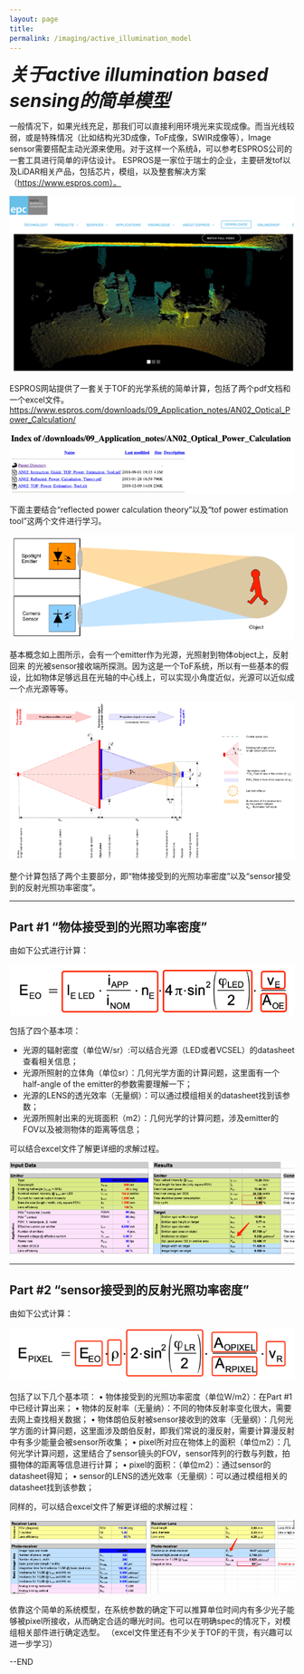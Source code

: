 ```yaml
---
layout: page
title: 
permalink: /imaging/active_illumination_model
---
```


***<font size=6>关于active illumination based sensing的简单模型</font>***

一般情况下，如果光线充足，那我们可以直接利用环境光来实现成像。而当光线较弱，或是特殊情况（比如结构光3D成像，ToF成像，SWIR成像等），Image sensor需要搭配主动光源来使用。对于这样一个系统å，可以参考ESPROS公司的一套工具进行简单的评估设计。
ESPROS是一家位于瑞士的企业，主要研发tof以及LiDAR相关产品，包括芯片，模组，以及整套解决方案（https://www.espros.com）。

![EPC](https://raw.githubusercontent.com/betterCallChen/imageData/main/Figures/data2/EPC.png)

ESPROS网站提供了一套关于TOF的光学系统的简单计算，包括了两个pdf文档和一个excel文件。
https://www.espros.com/downloads/09_Application_notes/AN02_Optical_Power_Calculation/

![fileSummary](https://raw.githubusercontent.com/betterCallChen/imageData/main/Figures/data2/fileSummary.png)

 
下面主要结合“reflected power calculation theory”以及“tof power estimation tool”这两个文件进行学习。

![basic](https://raw.githubusercontent.com/betterCallChen/imageData/main/Figures/data2/basic.png)

基本概念如上图所示，会有一个emitter作为光源，光照射到物体object上，反射回来 的光被sensor接收端所探测。因为这是一个ToF系统，所以有一些基本的假设，比如物体足够远且在光轴的中心线上，可以实现小角度近似，光源可以近似成一个点光源等等。

![emitter_receiver](https://raw.githubusercontent.com/betterCallChen/imageData/main/Figures/data2/emitter_receiver.png)

整个计算包括了两个主要部分，即“物体接受到的光照功率密度”以及“sensor接受到的反射光照功率密度”。

---

## Part #1 “物体接受到的光照功率密度”

由如下公式进行计算：

![Eeo](https://raw.githubusercontent.com/betterCallChen/imageData/main/Figures/data2/Eeo.png)

包括了四个基本项：
- 光源的辐射密度（单位W/sr）:可以结合光源（LED或者VCSEL）的datasheet查看相关信息；
- 光源所照射的立体角（单位sr）：几何光学方面的计算问题，这里面有一个half-angle of the emitter的参数需要理解一下；
- 光源的LENS的透光效率（无量纲）：可以通过模组相关的datasheet找到该参数；
- 光源所照射出来的光斑面积（m2）：几何光学的计算问题，涉及emitter的FOV以及被测物体的距离等信息；

可以结合excel文件了解更详细的求解过程。

![Eeo_table](https://raw.githubusercontent.com/betterCallChen/imageData/main/Figures/data2/Eeo_table.png)

---

## Part #2 “sensor接受到的反射光照功率密度”

由如下公式计算：

![Epixel](https://raw.githubusercontent.com/betterCallChen/imageData/main/Figures/data2/Epixel.png)

包括了以下几个基本项：
•	物体接受到的光照功率密度（单位W/m2）：在Part #1中已经计算出来；
•	物体的反射率（无量纳）：不同的物体反射率变化很大，需要去网上查找相关数据；
•	物体朗伯反射被sensor接收到的效率（无量纲）：几何光学方面的计算问题，这里面涉及朗伯反射，即我们常说的漫反射，需要计算漫反射中有多少能量会被sensor所收集；
•	pixel所对应在物体上的面积（单位m2）：几何光学计算问题，这里结合了sensor镜头的FOV，sensor阵列的行数与列数，拍摄物体的距离等信息进行计算；
•	pixel的面积：（单位m2）：通过sensor的datasheet得知；
•	sensor的LENS的透光效率（无量纲）：可以通过模组相关的datasheet找到该参数；


同样的，可以结合excel文件了解更详细的求解过程：

![Epixel_table](https://raw.githubusercontent.com/betterCallChen/imageData/main/Figures/data2/Epixel_table.png)

依靠这个简单的系统模型，在系统参数的确定下可以推算单位时间内有多少光子能够被pixel所接收，从而确定合适的曝光时间。也可以在明确spec的情况下，对模组相关部件进行确定选型。
（excel文件里还有不少关于TOF的干货，有兴趣可以进一步学习）

--END